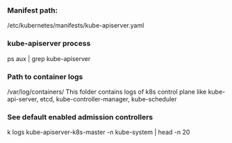 ### Manifest path:
/etc/kubernetes/manifests/kube-apiserver.yaml

### kube-apiserver process
ps aux | grep kube-apiserver

### Path to container logs
/var/log/containers/
This folder contains logs of k8s control plane like kube-api-server, etcd, kube-controller-manager, kube-scheduler

### See default enabled admission controllers
k logs  kube-apiserver-k8s-master -n kube-system | head -n 20

